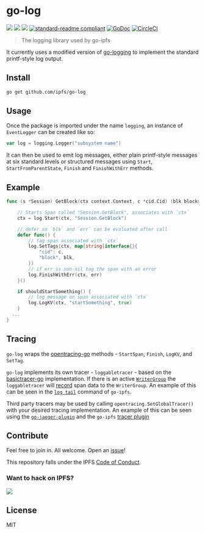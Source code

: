 # go-log

[![](https://img.shields.io/badge/made%20by-Protocol%20Labs-blue.svg?style=flat-square)](http://ipn.io)
[![](https://img.shields.io/badge/project-IPFS-blue.svg?style=flat-square)](http://ipfs.io/)
[![](https://img.shields.io/badge/freenode-%23ipfs-blue.svg?style=flat-square)](http://webchat.freenode.net/?channels=%23ipfs)
[![standard-readme compliant](https://img.shields.io/badge/standard--readme-OK-green.svg?style=flat-square)](https://github.com/RichardLitt/standard-readme)
[![GoDoc](https://godoc.org/github.com/ipfs/go-log?status.svg)](https://godoc.org/github.com/ipfs/go-log)
[![CircleCI](https://img.shields.io/circleci/build/github/ipfs/go-log?style=flat-square)](https://circleci.com/gh/ipfs/go-log)

<!---[![Coverage Status](https://coveralls.io/repos/github/ipfs/go-log/badge.svg?branch=master)](https://coveralls.io/github/ipfs/go-log?branch=master)--->


> The logging library used by go-ipfs

It currently uses a modified version of [go-logging](https://github.com/whyrusleeping/go-logging) to implement the standard printf-style log output.

## Install

```sh
go get github.com/ipfs/go-log
```

## Usage

Once the package is imported under the name `logging`, an instance of `EventLogger` can be created like so:

```go
var log = logging.Logger("subsystem name")
```

It can then be used to emit log messages, either plain printf-style messages at six standard levels or structured messages using `Start`, `StartFromParentState`, `Finish` and `FinishWithErr` methods.

## Example

```go
func (s *Session) GetBlock(ctx context.Context, c *cid.Cid) (blk blocks.Block, err error) {

    // Starts Span called "Session.GetBlock", associates with `ctx`
    ctx = log.Start(ctx, "Session.GetBlock")

    // defer so `blk` and `err` can be evaluated after call
    defer func() {
        // tag span associated with `ctx`
        log.SetTags(ctx, map[string]interface{}{
            "cid": c,
            "block", blk,
        })
        // if err is non-nil tag the span with an error
        log.FinishWithErr(ctx, err)
    }()

    if shouldStartSomething() {
        // log message on span associated with `ctx`
        log.LogKV(ctx, "startSomething", true)
    }
  ...
}
```
## Tracing

`go-log` wraps the [opentracing-go](https://github.com/opentracing/opentracing-go) methods - `StartSpan`, `Finish`, `LogKV`, and `SetTag`.

`go-log` implements its own tracer - `loggabletracer` - based on the [basictracer-go](https://github.com/opentracing/basictracer-go) implementation. If there is an active [`WriterGroup`](https://github.com/ipfs/go-log/blob/master/writer/option.go) the `loggabletracer` will [record](https://github.com/ipfs/go-log/blob/master/tracer/recorder.go) span data to the `WriterGroup`. An example of this can be seen in the [`log tail`](https://github.com/ipfs/go-ipfs/blob/master/core/commands/log.go) command of `go-ipfs`. 

Third party tracers may be used by calling `opentracing.SetGlobalTracer()` with your desired tracing implementation. An example of this can be seen using the [`go-jaeger-plugin`](https://github.com/ipfs/go-jaeger-plugin) and the `go-ipfs` [tracer plugin](https://github.com/ipfs/go-ipfs/blob/master/plugin/tracer.go)

## Contribute

Feel free to join in. All welcome. Open an [issue](https://github.com/ipfs/go-log/issues)!

This repository falls under the IPFS [Code of Conduct](https://github.com/ipfs/community/blob/master/code-of-conduct.md).

### Want to hack on IPFS?

[![](https://cdn.rawgit.com/jbenet/contribute-ipfs-gif/master/img/contribute.gif)](https://github.com/ipfs/community/blob/master/contributing.md)

## License

MIT
